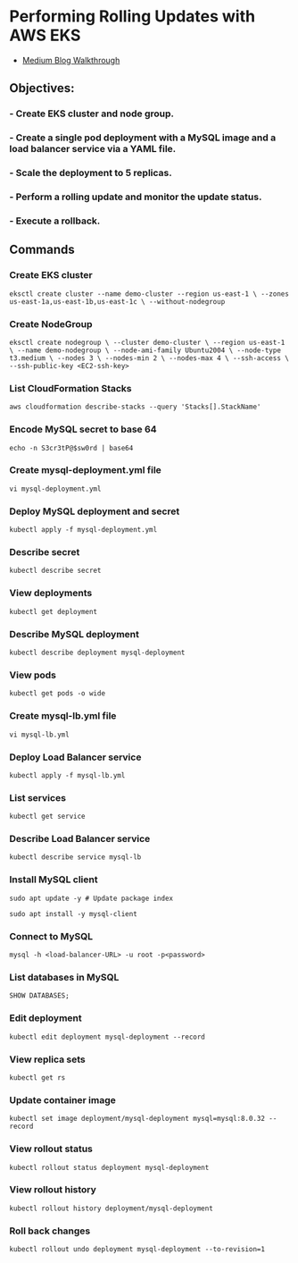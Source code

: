 # Performing Rolling Updates with AWS EKS



- [Medium Blog Walkthrough](https://medium.com/@dahmearjohnson/performing-rolling-updates-with-aws-eks-375d33b89f7d "<performing-rolling-updates-with-aws-eks-375d33b89f7> Medium Blog Walkthrough")

## Objectives:
### - Create EKS cluster and node group.
### - Create a single pod deployment with a MySQL image and a load balancer service via a YAML file.
### - Scale the deployment to 5 replicas.
### - Perform a rolling update and monitor the update status.
### - Execute a rollback.

## Commands

### Create EKS cluster
`eksctl create cluster --name demo-cluster --region us-east-1 \
  --zones us-east-1a,us-east-1b,us-east-1c \
  --without-nodegroup`
  
### Create NodeGroup
`eksctl create nodegroup \
  --cluster demo-cluster \
  --region us-east-1 \
  --name demo-nodegroup \
  --node-ami-family Ubuntu2004 \
  --node-type t3.medium \
  --nodes 3 \
  --nodes-min 2 \
  --nodes-max 4 \
  --ssh-access \
  --ssh-public-key <EC2-ssh-key>`
  
### List CloudFormation Stacks
`aws cloudformation describe-stacks --query 'Stacks[].StackName'`
  
### Encode MySQL secret to base 64
`echo -n S3cr3tP@$sw0rd | base64`
  
### Create mysql-deployment.yml file
`vi mysql-deployment.yml`
  
### Deploy MySQL deployment and secret
`kubectl apply -f mysql-deployment.yml`
  
### Describe secret
`kubectl describe secret`
  
### View deployments
`kubectl get deployment`
  
### Describe MySQL deployment
`kubectl describe deployment mysql-deployment`
  
### View pods
`kubectl get pods -o wide`
  
### Create mysql-lb.yml file
`vi mysql-lb.yml`
  
### Deploy Load Balancer service
`kubectl apply -f mysql-lb.yml`
  
### List services
`kubectl get service`
  
### Describe Load Balancer service
`kubectl describe service mysql-lb`
  
### Install MySQL client
`sudo apt update -y # Update package index`

`sudo apt install -y mysql-client`

### Connect to MySQL
`mysql -h <load-balancer-URL> -u root -p<password>`

### List databases in MySQL
`SHOW DATABASES;`

### Edit deployment
`kubectl edit deployment mysql-deployment --record`

### View replica sets
`kubectl get rs`

### Update container image
`kubectl set image deployment/mysql-deployment mysql=mysql:8.0.32 --record`

### View rollout status
`kubectl rollout status deployment mysql-deployment`

### View rollout history
`kubectl rollout history deployment/mysql-deployment`

### Roll back changes
`kubectl rollout undo deployment mysql-deployment --to-revision=1`


 
